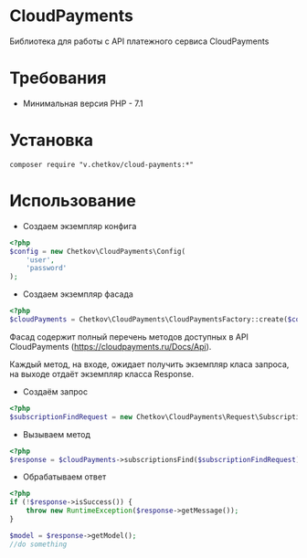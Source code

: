 # CloudPayments
Библиотека для работы с API платежного сервиса CloudPayments

# Требования
- Минимальная версия PHP - 7.1

# Установка
```
composer require "v.chetkov/cloud-payments:*"
```

# Использование
- Создаем экземпляр конфига
```php
<?php
$config = new Chetkov\CloudPayments\Config(
    'user',
    'password'
);
```

- Создаем экземпляр фасада
```php
<?php
$cloudPayments = Chetkov\CloudPayments\CloudPaymentsFactory::create($config);
```
Фасад содержит полный перечень методов доступных в API CloudPayments (https://cloudpayments.ru/Docs/Api).


Каждый метод, на входе, ожидает получить экземпляр класа запроса, на выходе отдаёт экземпляр класса Response.

- Создаём запрос 
```php
<?php
$subscriptionFindRequest = new Chetkov\CloudPayments\Request\Subscription\Find('test@test.ru');
```

- Вызываем метод
```php
<?php
$response = $cloudPayments->subscriptionsFind($subscriptionFindRequest);
```

- Обрабатываем ответ
```php
<?php
if (!$response->isSuccess()) {
    throw new RuntimeException($response->getMessage());
}

$model = $response->getModel();
//do something
```